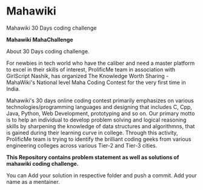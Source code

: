 # Mahawiki
Mahawiki 30 Days coding challenge

<b>Mahawiki MahaChallenge</b>

About 30 Days coding challenge.


For newbies in tech world who have the caliber and need a master platform to excel in their skills of interest,
ProlificMe team in association with GirlScript Nashik, has organized The Knowledge Worth Sharing - MahaWiki's National level 
Maha Coding Contest for the very first time in India.

Mahawiki's 30 days online coding contest primarily emphasizes on various technologies/programming languages
and designing that includes C, Cpp, Java, Python, Web Development, prototyping and so on. 
Our primary motto is to help an individual to develop problem solving and logical reasoning skills
by sharpening the knowledge of data structures and algorithmns, 
that is gained during their learning curve in college. Through this activity, 
ProlificMe team is trying to identify the brilliant coding geeks from various 
engineering colleges across various Tier-2 and Tier-3 cities.

<b>This Repository contains problem statement as well as solutions of mahawiki coding challenge.</b>

You can Add your solution in respective folder and push a commit.
Add your name as a mentainer.


